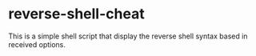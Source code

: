 # reverse-shell-cheat
This is a simple shell script that display the reverse shell syntax based in received options.
